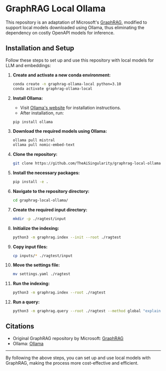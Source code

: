 # GraphRAG Local Ollama

This repository is an adaptation of Microsoft's [GraphRAG](https://github.com/microsoft/graphrag), modified to support local models downloaded using Ollama, thus eliminating the dependency on costly OpenAPI models for inference.

## Installation and Setup

Follow these steps to set up and use this repository with local models for LLM and embeddings:

1. **Create and activate a new conda environment:**
    ```bash
    conda create -n graphrag-ollama-local python=3.10
    conda activate graphrag-ollama-local
    ```

2. **Install Ollama:**
    - Visit [Ollama's website](https://ollama.com/) for installation instructions.
    - After installation, run:
    ```bash
    pip install ollama
    ```

3. **Download the required models using Ollama:**
    ```bash
    ollama pull mistral
    ollama pull nomic-embed-text
    ```

4. **Clone the repository:**
    ```bash
    git clone https://github.com/TheAiSingularity/graphrag-local-ollama.git
    ```

5. **Install the necessary packages:**
    ```bash
    pip install -e .
    ```

6. **Navigate to the repository directory:**
    ```bash
    cd graphrag-local-ollama/
    ```

7. **Create the required input directory:**
    ```bash
    mkdir -p ./ragtest/input
    ```

8. **Initialize the indexing:**
    ```bash
    python3 -m graphrag.index --init --root ./ragtest
    ```

9. **Copy input files:**
    ```bash
    cp inputs/* ./ragtest/input
    ```

10. **Move the settings file:**
    ```bash
    mv settings.yaml ./ragtest
    ```

11. **Run the indexing:**
    ```bash
    python3 -m graphrag.index --root ./ragtest
    ```

12. **Run a query:**
    ```bash
    python3 -m graphrag.query --root ./ragtest --method global "explain machine learning"
    ```

## Citations

- Original GraphRAG repository by Microsoft: [GraphRAG](https://github.com/microsoft/graphrag)
- Ollama: [Ollama](https://ollama.com/)

---

By following the above steps, you can set up and use local models with GraphRAG, making the process more cost-effective and efficient.
